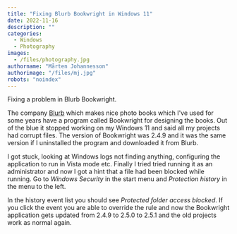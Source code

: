 ```yaml
---
title: "Fixing Blurb Bookwright in Windows 11"
date: 2022-11-16
description: ""
categories:
  - Windows
  - Photography
images:
  - /files/photography.jpg
authorname: "Mårten Johannesson"
authorimage: "/files/mj.jpg"
robots: "noindex"
---
```

Fixing a problem in Blurb Bookwright.
<!--more-->
The company [Blurb](https://www.blurb.com) which makes nice photo books which I've used for some years have a program called Bookwright for designing the books. Out of the blue it stopped working on my Windows 11 and said all my projects had corrupt files. The version of Bookwright was 2.4.9 and it was the same version if I uninstalled the program and downloaded it from Blurb.

I got stuck, looking at Windows logs not finding anything, configuring the application to run in Vista mode etc. Finally I tried tried running it as an administrator and now I got a hint that a file had been blocked while running. Go to *Windows Security* in the start menu and *Protection history* in the menu to the left.

In the history event list you should see *Protected folder access blocked*. If you click the event you are able to override the rule and now the Bookwright application gets updated from 2.4.9 to 2.5.0 to 2.5.1 and the old projects work as normal again.